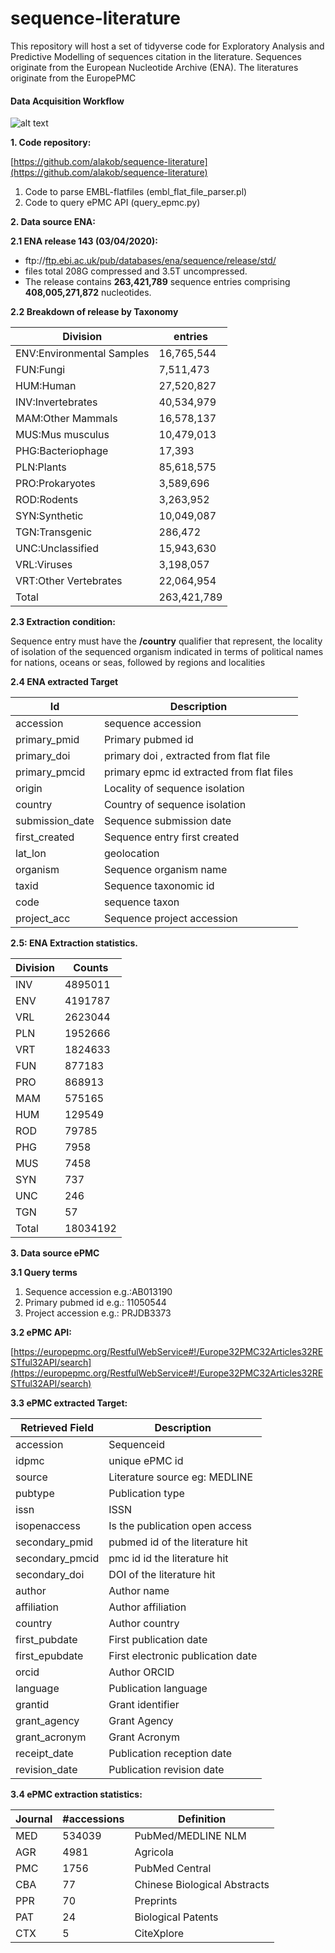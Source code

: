 # sequence-literature
This repository will host a set of tidyverse code for Exploratory Analysis and Predictive Modelling of sequences citation in the literature. Sequences originate from the European Nucleotide Archive (ENA). The literatures originate from the EuropePMC 

#### Data Acquisition Workflow

![alt text](processing/WILDSIdataworkflow.png)

**1. Code repository:**

[https://github.com/alakob/sequence-literature](https://github.com/alakob/sequence-literature)

1. Code to parse EMBL-flatfiles (embl\_flat\_file\_parser.pl)
2. Code to query ePMC API (query\_epmc.py)

**2. Data source ENA:**

**2.1 ENA release 143 (**03/04/2020**):**

- ftp://[ftp.ebi.ac.uk/pub/databases/ena/sequence/release/std/](http://ftp.ebi.ac.uk/pub/databases/ena/sequence/release/std/)
- files total 208G compressed and 3.5T uncompressed.
- The release contains **263,421,789** sequence entries comprising **408,005,271,872** nucleotides.

**2.2 Breakdown of release by Taxonomy**

| Division | entries |
| --- | --- |
| ENV:Environmental Samples | 16,765,544 |
| FUN:Fungi | 7,511,473 |
| HUM:Human | 27,520,827 |
| INV:Invertebrates | 40,534,979 |
| MAM:Other Mammals | 16,578,137 |
| MUS:Mus musculus | 10,479,013 |
| PHG:Bacteriophage | 17,393 |
| PLN:Plants | 85,618,575 |
| PRO:Prokaryotes | 3,589,696 |
| ROD:Rodents | 3,263,952 |
| SYN:Synthetic | 10,049,087 |
| TGN:Transgenic | 286,472 |
| UNC:Unclassified | 15,943,630 |
| VRL:Viruses | 3,198,057 |
| VRT:Other Vertebrates | 22,064,954 |
| Total | 263,421,789 |

**2.3 Extraction condition:**

Sequence entry must have the **/country** qualifier that represent, the locality of isolation of the sequenced organism indicated in terms of political names for nations, oceans or seas, followed by regions and localities

**2.4 ENA extracted Target**

| Id | Description |
| --- | --- |
| accession | sequence accession |
| primary\_pmid | Primary pubmed id |
| primary\_doi | primary doi , extracted from flat file |
| primary\_pmcid | primary epmc id extracted from flat files |
| origin | Locality of sequence isolation |
| country | Country of sequence isolation |
| submission\_date | Sequence submission date |
| first\_created | Sequence entry first created |
| lat\_lon | geolocation |
| organism | Sequence organism name |
| taxid | Sequence taxonomic id |
| code | sequence taxon |
| project\_acc | Sequence project accession |

**2.5: ENA Extraction statistics.**

| Division | Counts |
| --- | --- |
| INV | 4895011 |
| ENV | 4191787 |
| VRL | 2623044 |
| PLN | 1952666 |
| VRT | 1824633 |
| FUN | 877183 |
| PRO | 868913 |
| MAM | 575165 |
| HUM | 129549 |
| ROD | 79785 |
| PHG | 7958 |
| MUS | 7458 |
| SYN | 737 |
| UNC | 246 |
| TGN | 57 |
| Total | 18034192 |

**3. Data source ePMC**

**3.1 Query terms**

1. Sequence accession e.g.:AB013190
2. Primary pubmed id e.g.: 11050544
3. Project accession e.g.: PRJDB3373

**3.2 ePMC API:**

[https://europepmc.org/RestfulWebService#!/Europe32PMC32Articles32RESTful32API/search](https://europepmc.org/RestfulWebService#!/Europe32PMC32Articles32RESTful32API/search)

**3.3 ePMC extracted Target:**

| Retrieved Field | Description |
| --- | --- |
| accession | Sequenceid| primary accession| project accession |
| idpmc | unique ePMC id |
| source | Literature source eg: MEDLINE |
| pubtype | Publication type |
| issn | ISSN |
| isopenaccess | Is the publication open access |
| secondary\_pmid | pubmed id of the literature hit |
| secondary\_pmcid | pmc id id the literature hit |
| secondary\_doi | DOI of the literature hit |
| author | Author name |
| affiliation | Author affiliation |
| country | Author country |
| first\_pubdate | First publication date |
| first\_epubdate | First electronic publication date |
| orcid | Author ORCID |
| language | Publication language |
| grantid | Grant identifier |
| grant\_agency | Grant Agency |
| grant\_acronym | Grant Acronym |
| receipt\_date | Publication reception date |
| revision\_date | Publication revision date |

**3.4 ePMC extraction statistics:**

| Journal | #accessions | Definition |
| --- | --- | --- |
| MED | 534039 | PubMed/MEDLINE NLM |
| AGR | 4981 | Agricola |
| PMC | 1756 | PubMed Central |
| CBA | 77 | Chinese Biological Abstracts |
| PPR | 70 | Preprints |
| PAT | 24 | Biological Patents |
| CTX | 5 | CiteXplore |
